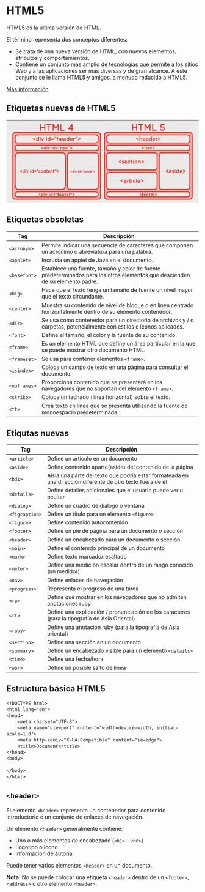 # HTML5
HTML5 es la última versión de HTML.

El término representa dos conceptos diferentes:

* Se trata de una nueva versión de HTML, con nuevos elementos, atributos y comportamientos.
* Contiene un conjunto más amplio de tecnologías que permite a los sitios Web y a las aplicaciones ser más diversas y de gran alcance. A este conjunto se le llama HTML5 y amigos, a menudo reducido a HTML5.

[Más información](https://developer.mozilla.org/es/docs/HTML/HTML5)

## Etiquetas nuevas de HTML5

<img src="/images/HTML4vsHTML5.png" />

## Etiquetas obsoletas

Tag | Descripción
----|-------------
  `<acronym>` | Permite indicar una secuencia de caracteres que componen un acrónimo o abreviatura para una palabra. 
  `<applet>` | Incrusta un applet de Java en el documento.
  `<basefont>` | Establece una fuente, tamaño y color de fuente predeterminados para los otros elementos que descienden de su elemento padre.
  `<big>` | Hace que el texto tenga un tamaño de fuente un nivel mayor que el texto circundante. 
  `<center>` | Muestra su contenido de nivel de bloque o en línea centrado horizontalmente dentro de su elemento contenedor. 
  `<dir>` | Se usa como contenedor para un directorio de archivos y / o carpetas, potencialmente con estilos e íconos aplicados.
  `<font>` | Define el tamaño, el color y la fuente de su contenido.
  `<frame>` | Es un elemento HTML que define un área particular en la que se puede mostrar otro documento HTML.
  `<frameset>` | Se usa para contener elementos `<frame>`.
  `<isindex>` |  Coloca un campo de texto en una página para consultar el documento.
  `<noframes>` | Proporciona contenido que se presentará en los navegadores que no soportan del elemento `<frame>`.
  `<strike>` | Coloca un tachado (línea horizontal) sobre el texto.
  `<tt>` | Crea texto en línea que se presenta utilizando la fuente de monoespacio predeterminada.
  
## Etiqutas nuevas
  
Tag | Descripción
----|-------------
  `<article>` | Define un artículo en un documento
  `<aside>` | Define contenido aparte(aside) del contenido de la página
  `<bdi>` | Aísla una parte del texto que podría estar formateada en una dirección diferente de otro texto fuera de él
  `<details>` | Define detalles adicionales que el usuario puede ver u ocultar
  `<dialog>` | Define un cuadro de diálogo o ventana
  `<figcaption>` | Define un título para un elemento `<figure>`
  `<figure>` | Define contenido autocontenido
  `<footer>` | Define un pie de página para un documento o sección
  `<header>` | Define un encabezado para un documento o sección
  `<main>` | Define el contenido principal de un documento
  `<mark>` | Define texto marcado/resaltado
  `<meter>` | Define una medición escalar dentro de un rango conocido (un medidor)
  `<nav>` | Define enlaces de navegación
  `<progress>` | Representa el progreso de una tarea
  `<rp>` | Define qué mostrar en los navegadores que no admiten anotaciones ruby
  `<rt>` | Define una explicación / pronunciación de los caracteres (para la tipografía de Asia Oriental)
  `<ruby>` | Define una anotación ruby (para la tipografía de Asia oriental)
  `<section>` | Define una sección en un documento
  `<summary>` | Define un encabezado visible para un elemento `<details>`
  `<time>` | Define una fecha/hora
  `<wbr>` | Define un posible salto de línea 
  
## Estructura básica HTML5
  
```
<!DOCTYPE html>
<html lang="en">
<head>
    <meta charset="UTF-8">
    <meta name="viewport" content="width=device-width, initial-scale=1.0">
    <meta http-equiv="X-UA-Compatible" content="ie=edge">
    <title>Document</title>
</head>
<body>
    
</body>
</html>
```

## `<header>`

El elemento `<header>` representa un contenedor para contenido introductorio o un conjunto de enlaces de navegación.

Un elemento `<header>` generalmente contiene:

* Uno o más elementos de encabezado (`<h1>` - `<h6>`)
* Logotipo o icono
* Información de autoría

Puede tener varios elementos `<header>` en un documento.

**Nota**: No se puede colocar una etiqueta `<header>` dentro de un `<footer>`, `<address>` u otro elemento `<header>`.

  
